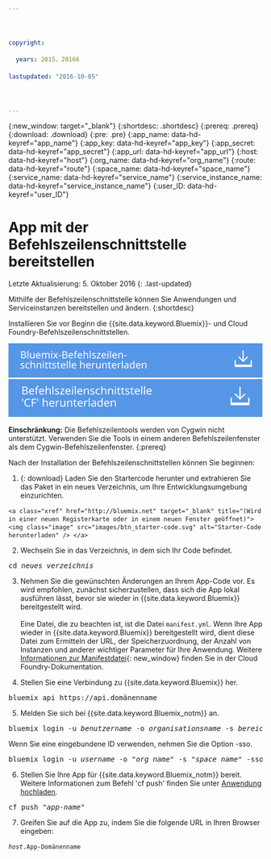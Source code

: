 ```yaml
---



copyright:

  years: 2015，20166

lastupdated: "2016-10-05"



---
```


{:new_window: target="_blank"}
{:shortdesc: .shortdesc}
{:prereq: .prereq}
{:download: .download}
{:pre: .pre}
{:app_name: data-hd-keyref="app_name"}
{:app_key: data-hd-keyref="app_key"}
{:app_secret: data-hd-keyref="app_secret"}
{:app_url: data-hd-keyref="app_url"}
{:host: data-hd-keyref="host"}
{:org_name: data-hd-keyref="org_name"}
{:route: data-hd-keyref="route"}
{:space_name: data-hd-keyref="space_name"}
{:service_name: data-hd-keyref="service_name"}
{:service_instance_name: data-hd-keyref="service_instance_name"}
{:user_ID: data-hd-keyref="user_ID"}

# App mit der Befehlszeilenschnittstelle bereitstellen
Letzte Aktualisierung: 5. Oktober 2016
{: .last-updated}

Mithilfe der Befehlszeilenschnittstelle können Sie Anwendungen und Serviceinstanzen bereitstellen und ändern.
{:shortdesc}

Installieren Sie vor Beginn die {{site.data.keyword.Bluemix}}- und Cloud Foundry-Befehlszeilenschnittstellen.

<p>
<a class="xref" href="http://clis.ng.bluemix.net/ui/home.html" target="_blank" title="(Wird in einer neuen Registerkarte oder in einem neuen Fenster geöffnet)"><img class="image" src="images/btn_bx_commandline.svg" alt="{{site.data.keyword.Bluemix}}-Befehlszeilenschnittstelle herunterladen" /> </a>  <a class="xref" href="https://github.com/cloudfoundry/cli/releases" target="_blank" title="(Wird in einer neuen Registerkarte oder in einem neuen Fenster geöffnet)"><img class="image" src="images/btn_cf_commandline.svg" alt="Cloud Foundry-Befehlszeilenschnittstelle herunterladen" /> </a>
</p>

**Einschränkung:** Die Befehlszeilentools werden von Cygwin nicht unterstützt. Verwenden Sie die Tools in einem anderen Befehlszeilenfenster als dem Cygwin-Befehlszeilenfenster.
{:prereq}

Nach der Installation der Befehlszeilenschnittstellen können Sie beginnen:

  1. {: download} Laden Sie den Startercode herunter und extrahieren Sie das Paket in ein neues Verzeichnis, um Ihre Entwicklungsumgebung einzurichten.

    <a class="xref" href="http://bluemix.net" target="_blank" title="(Wird in einer neuen Registerkarte oder in einem neuen Fenster geöffnet)"><img class="image" src="images/btn_starter-code.svg" alt="Starter-Code herunterladen" /> </a>

  2. Wechseln Sie in das Verzeichnis, in dem sich Ihr Code befindet.

  <pre class="pre">cd <var class="keyword varname">neues_verzeichnis</var></pre>

  3.  Nehmen Sie die gewünschten Änderungen an Ihrem App-Code vor. Es wird empfohlen, zunächst sicherzustellen, dass sich die App lokal ausführen lässt, bevor sie wieder in {{site.data.keyword.Bluemix}} bereitgestellt wird.<br><br>Eine Datei, die zu beachten ist, ist die Datei `manifest.yml`. Wenn Ihre App wieder in {{site.data.keyword.Bluemix}} bereitgestellt wird, dient diese Datei zum Ermitteln der URL, der Speicherzuordnung, der Anzahl von Instanzen und anderer wichtiger Parameter für Ihre Anwendung. Weitere [Informationen zur Manifestdatei](https://docs.cloudfoundry.org/devguide/deploy-apps/manifest.html){: new_window} finden Sie in der Cloud Foundry-Dokumentation.

  4. Stellen Sie eine Verbindung zu {{site.data.keyword.Bluemix}} her.

  <pre class="pre">bluemix api https://api.<span class="keyword" data-hd-keyref="DomainName">domänenname</span></pre>

  5. Melden Sie sich bei {{site.data.keyword.Bluemix_notm}} an.

  <pre class="pre">bluemix login -u <var class="keyword varname" data-hd-keyref="user_ID">benutzername</var> -o <var class="keyword varname" data-hd-keyref="org_name">organisationsname</var> -s <var class="keyword varname" data-hd-keyref="space_name">bereichsname</var></pre>

  Wenn Sie eine eingebundene ID verwenden, nehmen Sie die Option -sso.

  <pre class="pre">bluemix login -u <var class="keyword varname" data-hd-keyref="user_ID">username</var> -o "<var class="keyword varname" data-hd-keyref="org_name">org_name</var>" -s "<var class="keyword varname" data-hd-keyref="space_name">space_name</var>" -sso</pre>

  6. Stellen Sie Ihre App für {{site.data.keyword.Bluemix_notm}} bereit. Weitere Informationen zum Befehl 'cf push' finden Sie unter [Anwendung hochladen](/docs/starters/upload_app.html).

  <pre class="pre">cf push "<var class="keyword varname" data-hd-keyref="app_name">app-name</var>"</pre>

  7. Greifen Sie auf die App zu, indem Sie die folgende URL in Ihren Browser eingeben:

  <pre class="codeblock"><code><var class="keyword varname" data-hd-keyref="host">host</var>.<span class="keyword" data-hd-keyref="APPDomain">App-Domänenname</span></code></pre>
